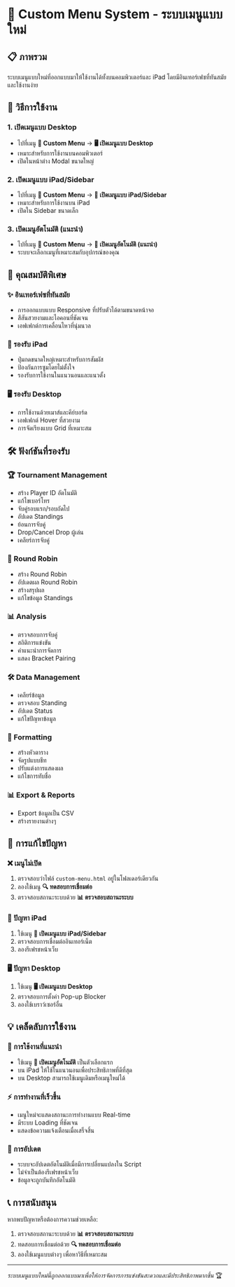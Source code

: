 # 🎯 Custom Menu System - ระบบเมนูแบบใหม่

## 📋 ภาพรวม
ระบบเมนูแบบใหม่ที่ออกแบบมาให้ใช้งานได้ทั้งบนคอมพิวเตอร์และ iPad โดยมีอินเทอร์เฟซที่ทันสมัยและใช้งานง่าย

## 🚀 วิธีการใช้งาน

### 1. เปิดเมนูแบบ Desktop
- ไปที่เมนู **🎯 Custom Menu** → **🖥️ เปิดเมนูแบบ Desktop**
- เหมาะสำหรับการใช้งานบนคอมพิวเตอร์
- เปิดในหน้าต่าง Modal ขนาดใหญ่

### 2. เปิดเมนูแบบ iPad/Sidebar
- ไปที่เมนู **🎯 Custom Menu** → **📱 เปิดเมนูแบบ iPad/Sidebar**
- เหมาะสำหรับการใช้งานบน iPad
- เปิดใน Sidebar ขนาดเล็ก

### 3. เปิดเมนูอัตโนมัติ (แนะนำ)
- ไปที่เมนู **🎯 Custom Menu** → **🤖 เปิดเมนูอัตโนมัติ (แนะนำ)**
- ระบบจะเลือกเมนูที่เหมาะสมกับอุปกรณ์ของคุณ

## 🎨 คุณสมบัติพิเศษ

### ✨ อินเทอร์เฟซที่ทันสมัย
- การออกแบบแบบ Responsive ที่ปรับตัวได้ตามขนาดหน้าจอ
- สีสันสวยงามและไอคอนที่ชัดเจน
- เอฟเฟกต์การเคลื่อนไหวที่นุ่มนวล

### 📱 รองรับ iPad
- ปุ่มกดขนาดใหญ่เหมาะสำหรับการสัมผัส
- ป้องกันการซูมโดยไม่ตั้งใจ
- รองรับการใช้งานในแนวนอนและแนวตั้ง

### 🖥️ รองรับ Desktop
- การใช้งานด้วยเมาส์และคีย์บอร์ด
- เอฟเฟกต์ Hover ที่สวยงาม
- การจัดเรียงแบบ Grid ที่เหมาะสม

## 🛠️ ฟังก์ชันที่รองรับ

### 🏆 Tournament Management
- สร้าง Player ID อัตโนมัติ
- แก้ไขเบอร์โทร
- จับคู่รอบแรก/รอบถัดไป
- อัปเดต Standings
- ย้อนการจับคู่
- Drop/Cancel Drop ผู้เล่น
- เคลียร์การจับคู่

### 🔄 Round Robin
- สร้าง Round Robin
- อัปเดตผล Round Robin
- สร้างสรุปผล
- แก้ไขข้อมูล Standings

### 📊 Analysis
- ตรวจสอบการจับคู่
- สถิติการแข่งขัน
- คำแนะนำการจัดการ
- แสดง Bracket Pairing

### 🛠️ Data Management
- เคลียร์ข้อมูล
- ตรวจสอบ Standing
- อัปเดต Status
- แก้ไขปัญหาข้อมูล

### 🎨 Formatting
- สร้างหัวตาราง
- จัดรูปแบบชีท
- ปรับแต่งการแสดงผล
- แก้ไขการทับชื่อ

### 📊 Export & Reports
- Export ข้อมูลเป็น CSV
- สร้างรายงานต่างๆ

## 🔧 การแก้ไขปัญหา

### ❌ เมนูไม่เปิด
1. ตรวจสอบว่าไฟล์ `custom-menu.html` อยู่ในโฟลเดอร์เดียวกัน
2. ลองใช้เมนู **🔍 ทดสอบการเชื่อมต่อ**
3. ตรวจสอบสถานะระบบด้วย **📊 ตรวจสอบสถานะระบบ**

### 📱 ปัญหา iPad
1. ใช้เมนู **📱 เปิดเมนูแบบ iPad/Sidebar**
2. ตรวจสอบการเชื่อมต่ออินเทอร์เน็ต
3. ลองรีเฟรชหน้าเว็บ

### 🖥️ ปัญหา Desktop
1. ใช้เมนู **🖥️ เปิดเมนูแบบ Desktop**
2. ตรวจสอบการตั้งค่า Pop-up Blocker
3. ลองใช้เบราว์เซอร์อื่น

## 💡 เคล็ดลับการใช้งาน

### 🎯 การใช้งานที่แนะนำ
- ใช้เมนู **🤖 เปิดเมนูอัตโนมัติ** เป็นตัวเลือกแรก
- บน iPad ให้ใช้ในแนวนอนเพื่อประสิทธิภาพที่ดีที่สุด
- บน Desktop สามารถใช้เมนูเดิมหรือเมนูใหม่ได้

### ⚡ การทำงานที่เร็วขึ้น
- เมนูใหม่จะแสดงสถานะการทำงานแบบ Real-time
- มีระบบ Loading ที่ชัดเจน
- แสดงข้อความแจ้งเตือนเมื่อเสร็จสิ้น

### 🔄 การอัปเดต
- ระบบจะอัปเดตอัตโนมัติเมื่อมีการเปลี่ยนแปลงใน Script
- ไม่จำเป็นต้องรีเฟรชหน้าเว็บ
- ข้อมูลจะถูกบันทึกอัตโนมัติ

## 📞 การสนับสนุน

หากพบปัญหาหรือต้องการความช่วยเหลือ:
1. ตรวจสอบสถานะระบบด้วย **📊 ตรวจสอบสถานะระบบ**
2. ทดสอบการเชื่อมต่อด้วย **🔍 ทดสอบการเชื่อมต่อ**
3. ลองใช้เมนูแบบต่างๆ เพื่อหาวิธีที่เหมาะสม

---
*ระบบเมนูแบบใหม่นี้ถูกออกแบบมาเพื่อให้การจัดการการแข่งขันสะดวกและมีประสิทธิภาพมากขึ้น* 🏆
